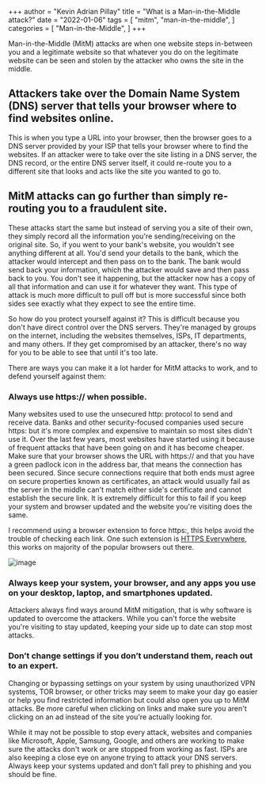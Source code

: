 +++
author = "Kevin Adrian Pillay"
title = "What is a Man-in-the-Middle attack?"
date = "2022-01-06"
tags = [
    "mitm",
    "man-in-the-middle",
]
categories = [
    "Man-in-the-Middle",
]
+++

Man-in-the-Middle (MitM) attacks are when one website steps in-between you and a legitimate website so that whatever you do on the legitimate website can be seen and stolen by the attacker who owns the site in the middle. 

## Attackers take over the Domain Name System (DNS) server that tells your browser where to find websites online. 

This is when you type a URL into your browser, then the browser goes to a DNS server provided by your ISP that tells your browser where to find the websites. If an attacker were to take over the site listing in a DNS server, the DNS record, or the entire DNS server itself, it could re-route you to a different site that looks and acts like the site you wanted to go to. 
 
## MitM attacks can go further than simply re-routing you to a fraudulent site. 

These attacks start the same but instead of serving you a site of their own, they simply record all the information you're sending/receiving on the original site. So, if you went to your bank's website, you wouldn't see anything different at all. You'd send your details to the bank, which the attacker would intercept and then pass on to the bank. The bank would send back your information, which the attacker would save and then pass back to you. You don't see it happening, but the attacker now has a copy of all that information and can use it for whatever they want. This type of attack is much more difficult to pull off but is more successful since both sides see exactly what they expect to see the entire time.

So how do you protect yourself against it? This is difficult because you don't have direct control over the DNS servers. They're managed by groups on the internet, including the websites themselves, ISPs, IT departments, and many others. If they get compromised by an attacker, there's no way for you to be able to see that until it's too late. 

There are ways you can make it a lot harder for MitM attacks to work, and to defend yourself against them:

### Always use https:// when possible. 

Many websites used to use the unsecured http: protocol to send and receive data. Banks and other security-focused companies used secure https: but it's more complex and expensive to maintain so most sites didn't use it. Over the last few years, most websites have started using it because of frequent attacks that have been going on and it has become cheaper. Make sure that your browser shows the URL with https:// and that you have a green padlock icon in the address bar, that means the connection has been secured. Since secure connections require that both ends must agree on secure properties known as certificates, an attack would usually fail as the server in the middle can't match either side's certificate and cannot establish the secure link. It is extremely difficult for this to fail if you keep your system and browser updated and the website you're visiting does the same. 

I recommend using a browser extension to force https:, this helps avoid the trouble of checking each link. One such extension is [HTTPS Everywhere](https://www.eff.org/https-everywhere), this works on majority of the popular browsers out there.

![image](https://user-images.githubusercontent.com/30116824/151762622-84c8783e-4a85-494a-a37d-7346b394a6e0.png)

### Always keep your system, your browser, and any apps you use on your desktop, laptop, and smartphones updated. 

Attackers always find ways around MitM mitigation, that is why software is updated to overcome the attackers. While you can't force the website you're visiting to stay updated, keeping your side up to date can stop most attacks.
 
### Don’t change settings if you don’t understand them, reach out to an expert. 

Changing or bypassing settings on your system by using unauthorized VPN systems, TOR browser, or other tricks may seem to make your day go easier or help you find restricted information but could also open you up to MitM attacks. Be more careful when clicking on links and make sure you aren't clicking on an ad instead of the site you're actually looking for.

While it may not be possible to stop every attack, websites and companies like Microsoft, Apple, Samsung, Google, and others are working to make sure the attacks don't work or are stopped from working as fast. ISPs are also keeping a close eye on anyone trying to attack your DNS servers. Always keep your systems updated and don’t fall prey to phishing and you should be fine.
